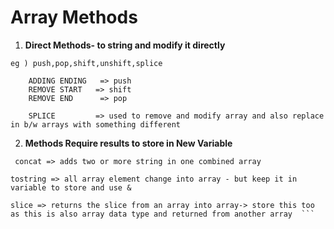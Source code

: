 # Array Methods

1) **Direct Methods- to string and modify it directly** 

```eg ) push,pop,shift,unshift,splice ```
``` ADDING STARTING => unshift
	ADDING ENDING   => push
	REMOVE START   => shift
	REMOVE END  	=> pop 

	SPLICE         => used to remove and modify array and also replace in b/w arrays with something different
```

2) **Methods Require results to store in New Variable**


```
 concat => adds two or more string in one combined array 

tostring => all array element change into array - but keep it in variable to store and use & 

slice => returns the slice from an array into array-> store this too as this is also array data type and returned from another array  ```